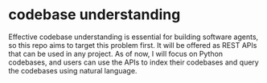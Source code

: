 # codebase understanding

Effective codebase understanding is essential for building software agents, so this repo aims to target this problem first. It will be offered as REST APIs that can be used in any project. As of now, I will focus on Python codebases, and users can use the APIs to index their codebases and query the codebases using natural language.

